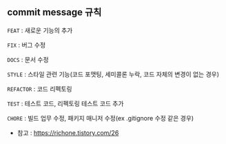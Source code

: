 ## commit message 규칙

`FEAT` : 새로운 기능의 추가  

`FIX` : 버그 수정  

`DOCS` : 문서 수정    

`STYLE` : 스타일 관련 기능(코드 포맷팅, 세미콜론 누락, 코드 자체의 변경이 없는 경우)    

`REFACTOR` : 코드 리펙토링  

`TEST` : 테스트 코드, 리펙토링 테스트 코드 추가  

`CHORE` : 빌드 업무 수정, 패키지 매니저 수정(ex .gitignore 수정 같은 경우)  

- 참고 : https://richone.tistory.com/26
